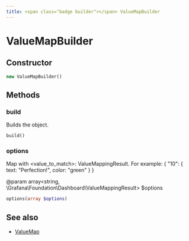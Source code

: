 ```yaml
---
title: <span class="badge builder"></span> ValueMapBuilder
---
```

# <span class="badge builder"></span> ValueMapBuilder

## Constructor

```php
new ValueMapBuilder()
```
## Methods

### <span class="badge object-method"></span> build

Builds the object.

```php
build()
```

### <span class="badge object-method"></span> options

Map with <value_to_match>: ValueMappingResult. For example: { "10": { text: "Perfection!", color: "green" } }

@param array<string, \Grafana\Foundation\Dashboard\ValueMappingResult> $options

```php
options(array $options)
```

## See also

 * <span class="badge object-type-class"></span> [ValueMap](./object-ValueMap.md)
